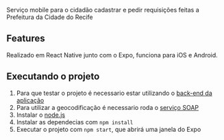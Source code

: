Serviço mobile para o cidadão cadastrar e pedir requisições feitas a Prefeitura da Cidade do Recife

## Features

Realizado em React Native junto com o Expo, funciona para iOS e Android.

## Executando o projeto 

1. Para que testar o projeto é necessario estar utilizando o [back-end da aplicação](http://localhost:3000)
2. Para utilizar a geocodificação é necessario roda o [serviço SOAP](http://localhost:3000)
3. Instalar o [node.js](https://nodejs.org/en/)
4. Instalar as dependecias com `npm install`
5. Executar o projeto com `npm start`, que abrirá uma janela do Expo


